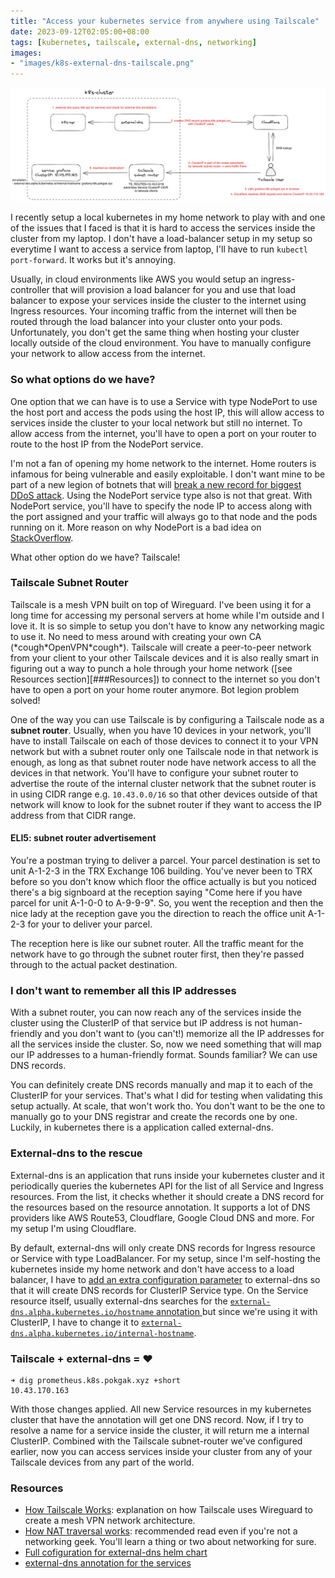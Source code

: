```yaml
---
title: "Access your kubernetes service from anywhere using Tailscale"
date: 2023-09-12T02:05:00+08:00
tags: [kubernetes, tailscale, external-dns, networking]
images:
- "images/k8s-external-dns-tailscale.png"
---
```


![Full flow](images/k8s-external-dns-tailscale.png)

I recently setup a local kubernetes in my home network to play with and one of the issues that I faced is that it is hard to access the services inside the cluster from my laptop. I don't have a load-balancer setup in my setup so everytime I want to access a service from laptop, I'll have to run `kubectl port-forward`. It works but it's annoying.

Usually, in cloud environments like AWS you would setup an ingress-controller that will provision a load balancer for you and use that load balancer to expose your services inside the cluster to the internet using Ingress resources. Your incoming traffic from the internet will then be routed through the load balancer into your cluster onto your pods. Unfortunately, you don't get the same thing when hosting your cluster locally outside of the cloud environment. You have to manually configure your network to allow access from the internet.

### So what options do we have?

One option that we can have is to use a Service with type NodePort to use the host port and access the pods using the host IP, this will allow access to services inside the cluster to your local network but still no internet. To allow access from the internet, you'll have to open a port on your router to route to the host IP from the NodePort service.

I'm not a fan of opening my home network to the internet. Home routers is infamous for being vulnerable and easily exploitable. I don't want mine to be part of a new legion of botnets that will [break a new record for biggest DDoS attack](https://blog.cloudflare.com/cloudflare-mitigates-record-breaking-71-million-request-per-second-ddos-attack/). Using the NodePort service type also is not that great. With NodePort service, you'll have to specify the node IP to access along with the port assigned and your traffic will always go to that node and the pods running on it. More reason on why NodePort is a bad idea on [StackOverflow](https://devops.stackexchange.com/a/17084).

What other option do we have? Tailscale!

### Tailscale Subnet Router

Tailscale is a mesh VPN built on top of Wireguard. I've been using it for a long time for accessing my personal servers at home while I'm outside and I love it. It is so simple to setup you don't have to know any networking magic to use it. No need to mess around with creating your own CA (\*cough\*OpenVPN\*cough\*). Tailscale will create a peer-to-peer network from your client to your other Tailscale devices and it is also really smart in figuring out a way to punch a hole through your home network ([see Resources section][###Resources]) to connect to the internet so you don't have to open a port on your home router anymore. Bot legion problem solved!

One of the way you can use Tailscale is by configuring a Tailscale node as a **subnet router**. Usually, when you have 10 devices in your network, you'll have to install Tailscale on each of those devices to connect it to your VPN network but with a subnet router only one Tailscale node in that network is enough, as long as that subnet router node have network access to all the devices in that network. You'll have to configure your subnet router to advertise the route of the internal cluster network that the subnet router is in using CIDR range e.g. `10.43.0.0/16` so that other devices outside of that network will know to look for the subnet router if they want to access the IP address from that CIDR range.

#### ELI5: subnet router advertisement

You're a postman trying to deliver a parcel. Your parcel destination is set to unit A-1-2-3 in the TRX Exchange 106 building. You've never been to TRX before so you don't know which floor the office actually is but you noticed there's a big signboard at the reception saying "Come here if you have parcel for unit A-1-0-0 to A-9-9-9". So, you went the reception and then the nice lady at the reception gave you the direction to reach the office unit A-1-2-3 for your to deliver your parcel.

The reception here is like our subnet router. All the traffic meant for the network have to go through the subnet router first, then they're passed through to the actual packet destination.

### I don't want to remember all this IP addresses

With a subnet router, you can now reach any of the services inside the cluster using the ClusterIP of that service but IP address is not human-friendly and you don't want to (you can't!) memorize all the IP addresses for all the services inside the cluster. So, now we need something that will map our IP addresses to a human-friendly format. Sounds familiar? We can use DNS records.

You can definitely create DNS records manually and map it to each of the ClusterIP for your services. That's what I did for testing when validating this setup actually. At scale, that won't work tho. You don't want to be the one to manually go to your DNS registrar and create the records one by one. Luckily, in kubernetes there is a application called external-dns.

### External-dns to the rescue

External-dns is an application that runs inside your kubernetes cluster and it periodically queries the kubernetes API for the list of all Service and Ingress resources. From the list, it checks whether it should create a DNS record for the resources based on the resource annotation. It supports a lot of DNS providers like AWS Route53, Cloudflare, Google Cloud DNS and more. For my setup I'm using Cloudflare.

By default, external-dns will only create DNS records for Ingress resource or Service with type LoadBalancer. For my setup, since I'm self-hosting the kubernetes inside my home network and don't have access to a load balancer, I have to [add an extra configuration parameter](https://github.com/pokgak/gitops/blob/0a880ec3e08481a7c50e67995fd4092dfb3c92f4/system/external-dns.yaml#L18) to external-dns so that it will create DNS records for ClusterIP Service type. On the Service resource itself, usually external-dns searches for the [`external-dns.alpha.kubernetes.io/hostname` annotation ](https://github.com/kubernetes-sigs/external-dns/blob/master/docs/annotations/annotations.md#external-dnsalphakubernetesiohostname) but since we're using it with ClusterIP, I have to change it to [`external-dns.alpha.kubernetes.io/internal-hostname`](https://github.com/kubernetes-sigs/external-dns/blob/master/docs/annotations/annotations.md#external-dnsalphakubernetesiointernal-hostname).


### Tailscale + external-dns = ❤️

```
➜ dig prometheus.k8s.pokgak.xyz +short
10.43.170.163
```

With those changes applied. All new Service resources in my kubernetes cluster that have the annotation will get one DNS record. Now, if I try to resolve a name for a service inside the cluster, it will return me a internal ClusterIP. Combined with the Tailscale subnet-router we've configured earlier, now you can access services inside your cluster from any of your Tailscale devices from any part of the world.

### Resources

- [How Tailscale Works](https://tailscale.com/blog/how-tailscale-works/): explanation on how Tailscale uses Wireguard to create a mesh VPN network architecture.
- [How NAT traversal works](https://tailscale.com/blog/how-nat-traversal-works/): recommended read even if you're not a networking geek. You'll learn a thing or two about networking for sure.
- [Full cofiguration for external-dns helm chart](https://github.com/pokgak/gitops/blob/0a880ec3e08481a7c50e67995fd4092dfb3c92f4/system/external-dns.yaml)
- [external-dns annotation for the services](https://github.com/pokgak/gitops/blob/0a880ec3e08481a7c50e67995fd4092dfb3c92f4/system/kube-prometheus-stack.yaml#L20)